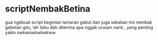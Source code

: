 # scriptNembakBetina
gua ngebuat script beginian lantaran gabut dan juga sekalian mo nembak gebetan gitu, lah tahu dah 
diterima apa nggak urusan nanti , yang penting yakin owkwowkwkwkww 



